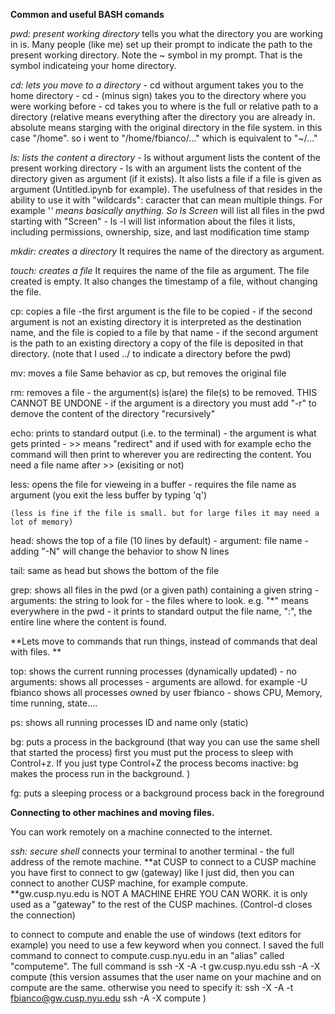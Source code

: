**Common and useful BASH comands**

_pwd: present working directory_
    tells you what the directory you are working in is. Many people (like me) set up their prompt to indicate the path to the present working directory. 
    Note the ~ symbol in my prompt. That is the symbol indicateing your home directory.
    
_cd: lets you move to a directory_ 
    - cd without argument takes you to the home directory
    - cd - (minus sign) takes you to the directory where you were working before
    - cd <path> takes you to <path> where <path> is the full or relative path to a directory (relative means everything after the directory you are already in. absolute means starging with the original directory in the file system. in this case "/home". so i went to "/home/fbianco/..." which is equivalent to "~/..."
    
_ls: lists the content a directory_ 
    - ls without argument lists the content of the present working directory 
    - ls with an argument lists the content of the directory given as argument (if it exists). It also  lists a file if a file is given as argument (Untitled.ipynb for example). The usefulness of that resides in the ability to use it with "wildcards": caracter that can mean multiple things. For example '*' means basically anything. So ls Screen* will list all files in the pwd starting with "Screen"
    - ls -l will list information about the files it lists, including permissions, ownership, size, and last modification time stamp
    
_mkdir: creates a directory_ 
    It requires the name of the directory as argument.

_touch: creates a file_ 
    It requires the name of the file as argument. 
    The file created is empty. 
    It also changes the timestamp of a file, without changing the file. 
    
cp: copies a file
    -the first argument is the file to be copied
    - if the second argument is not an existing directory it is interpreted as the destination name, and the file is copied to a file by that name
    - if the second argument is the path to an existing directory a copy of the file is deposited in that directory. (note that I used ../ to indicate a directory before the pwd)
    
mv: moves a file
    Same behavior as cp, but removes the original file
    
rm: removes a file
    - the argument(s) is(are) the file(s) to be removed. THIS CANNOT BE UNDONE
    - if the argument is a directory you must add "-r" to demove the content of the directory "recursively"
    
echo: prints to standard output (i.e. to the terminal)
    - the argument is what gets printed
    - >> means "redirect" and if used with for example echo the command will then print to wherever you are redirecting the content. You need a file name after >> (exisiting or not)
    
less: opens the file for vieweing in a buffer
    - requires the file name as argument
    (you exit the less buffer by typing 'q')
    
    (less is fine if the file is small. but for large files it may need a lot of memory)
    
head: shows the top of a file (10 lines by default)
    - argument: file name
    - adding "-N" will change the behavior to show N lines
    
tail: same as head but shows the bottom of the file

grep: shows all files in the pwd (or a given path) containing a given string
    - arguments: the string to look for
    - the files where to look. e.g. "*" means everywhere in the pwd
    - it prints to standard output the file name, ":", the entire line where the content is found.
    
**Lets move to commands that run things, instead of commands that deal with files. **


top: shows the current running processes (dynamically updated)
    - no arguments: shows all processes
    - arguments are allowd. for example -U fbianco shows all processes owned by user fbianco
    - shows CPU, Memory, time running, state....
    
ps: shows all running processes ID and name only (static)

bg: puts a process in the background
    (that way you can use the same shell that started the process) first you must put the process to sleep with Control+z. If you just type Control+Z the process becoms inactive: bg makes the process run in the background. )

fg: puts a sleeping process or a background process back in the foreground

**Connecting to other machines and moving files.**

You can work remotely on a machine connected to the internet.

_ssh: secure shell_ connects your terminal to another terminal
    - the full address of the remote machine. 
    **at CUSP to connect to a CUSP machine you have first to connect to gw (gateway) like I just did, then you can connect to another CUSP machine, for example compute. 
    **gw.cusp.nyu.edu is NOT A MACHINE EHRE YOU CAN WORK. it is only used as a "gateway" to the rest of the CUSP machines.
    (Control-d closes the connection)
    
to connect to compute and enable the use of windows (text editors for example) you need to use a few keyword when you connect. I saved the full command to connect to compute.cusp.nyu.edu in an "alias" called "computeme". The full command is 
ssh -X -A -t gw.cusp.nyu.edu ssh -A -X compute
(this version assumes that the user name on your machine and on compute are the same. otherwise you need to specify it: 
ssh -X -A -t fbianco@gw.cusp.nyu.edu ssh -A -X compute
)










    